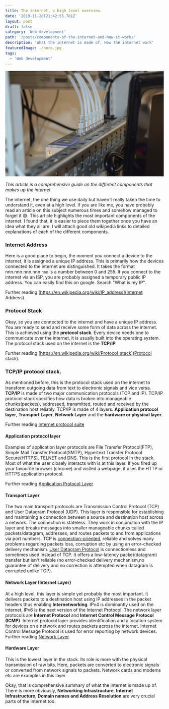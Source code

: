 ```yaml
---
title: The internet, a high level overview.
date: '2019-11-28T21:42:55.781Z'
layout: post
draft: false
category: 'Web development'
path: '/posts/components-of-the-internet-and-how-it-works'
description: 'What the internet is made of, How the internet work'
featuredImage: ./hero.jpg
tags:
  - 'Web development'
---
```


![Internet router](./hero.jpg)

_This article is a comprehensive guide on the different components that makes up the internet._

The internet, the one thing we use daily but haven't really taken the time to understand it, even at a high level. 
If you are like me, you have probably read an article on this subject numerous times and somehow managed to forget it 😅.
This article highlights the most important components of the internet. I found that, it is easier to piece them together once you have
an idea what they all are. I will attach good old wikipedia links to detailed explanations of each of the different components. 

### Internet Address
Here is a good place to begin, the moment you connect a device to the internet, it is assigned a unique IP address. 
This is primarily how the devices connected to the internet are distinguished. It takes the format nnn.nnn.nnn.nnn
`nnn` is a number between 0 and 255. If you connect to the internet via an ISP, you are probably assigned a temporary public IP address.
You can easily find this on google. Search "What is my IP".

Further reading [https://en.wikipedia.org/wiki/IP_address](Internet Address).

### Protocol Stack
Okay, so you are connected to the internet and have a unique IP address. You are ready to send and receive some form of data across the internet.
This is achieved using the **protocol stack**. Every device needs one to communicate over the internet, it is usually built into the operating system.
The protocol stack used on the internet is the **TCP/IP**
 
Further reading [https://en.wikipedia.org/wiki/Protocol_stack](Protocol stack).

### TCP/IP protocol stack.
As mentioned before, this is the protocol stack used on the internet to transform outgoing data from text to electronic signals and vice versa.
**TCP/IP** is made of two major communication protocols (TCP and IP). TCP/IP protocol stack specifies how data is broken into manageable chunks(packets), addressed, transmitted, routed 
and received by the destination host reliably. TCP/IP is made of 4 layers. **Application protocol layer**, **Transport Layer**, **Network Layer** and the **hardware or physical layer**.

Further reading [Internet protocol suite](https://en.wikipedia.org/wiki/Internet_protocol_suite)
 
#### Application protocol layer

Examples of application layer protocols are File Transfer Protocol(FTP), Simple Mail Transfer Protocol(SMTP), Hypertext Transfer Protocol Secure(HTTPS), TELNET and DNS. 
This is the first protocol in the stack. Most of what the user closely interacts with is at this layer. 
If you fired up your favourite browser (chrome) and visited a webpage, it uses the HTTP or HTTPS application protocol.
 
Further reading [Application Protocol Layer](https://en.wikipedia.org/wiki/Application_layer)

#### Transport Layer
The two main transport protocols are Transmission Control Protocol (TCP) and User Datagram Protocol (UDP). 
This layer is responsible for establishing and maintaining a connection between a source and destination host across a network. The connection is stateless. They work in conjunction with
the IP layer and breaks messages into smaller manageable chunks called packets/datagram, addresses, and routes packets to and from applications via port numbers.
TCP is [connection-oriented](https://en.wikipedia.org/wiki/Transmission_Control_Protocol#Connection_establishment), reliable and solves many problems regarding packets loss, corruption etc by using an error-checked delivery mechanism. 
[User Datagram Protocol](https://en.wikipedia.org/wiki/User_Datagram_Protocol) is connectionless and sometimes used instead of TCP. It offers a low-latency packet(datagram) transfer but isn't reliable
(no error-checked delivery mechanism,no guarantee of delivery and no correction is attempted when datagram is corrupted unlike TCP).

#### Network Layer (Internet Layer)
At a high level, this layer is simple yet probably the most important. It delivers packets to a destination host using IP
addresses in the packet headers thus enabling **Internetworking**. IPv4 is dominantly used on the internet, IPv6 is the next version of the Internet Protocol.
The network layer protocols are __Internet Protocol__ and __Internet Control Message Protocol (ICMP)__. 
Internet protocol layer provides identification and a location system for devices on a network and routes packets across the internet. Internet Control Message Protocol is used for error reporting by network devices.
Further reading [Network Layer](https://en.wikipedia.org/wiki/Network_layer)

#### Hardware Layer
This is the lowest layer in the stack. Its role is more with the physical transmission of raw bits. Here, packets are converted to electronic signals or converted from network signals to packets.
Network cards and modems etc are examples in this layer. 

Okay, that is comprehensive summary of what the internet is made up of. There is more obviously, **Networking Infrastructure**, **Internet Infrastructure**, **Domain names and Address Resolution** 
are very crucial parts of the internet too.  
 

